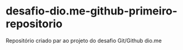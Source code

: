 # desafio-dio.me-github-primeiro-repositorio
Repositório criado par ao projeto do desafio Git/Github dio.me 
